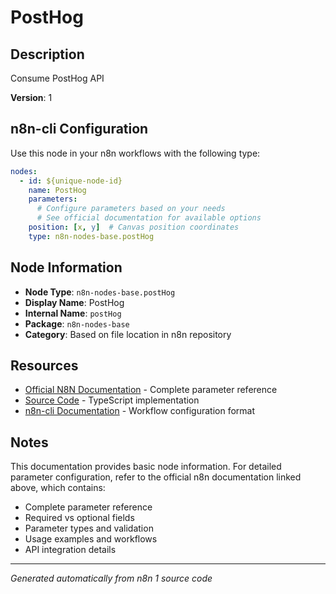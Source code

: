 # PostHog

## Description

Consume PostHog API

**Version**: 1

## n8n-cli Configuration

Use this node in your n8n workflows with the following type:

```yaml
nodes:
  - id: ${unique-node-id}
    name: PostHog
    parameters:
      # Configure parameters based on your needs
      # See official documentation for available options
    position: [x, y]  # Canvas position coordinates
    type: n8n-nodes-base.postHog
```

## Node Information

- **Node Type**: `n8n-nodes-base.postHog`
- **Display Name**: PostHog
- **Internal Name**: `postHog`
- **Package**: `n8n-nodes-base`
- **Category**: Based on file location in n8n repository

## Resources

- [Official N8N Documentation](https://docs.n8n.io/integrations/builtin/app-nodes/n8n-nodes-base.posthog/) - Complete parameter reference
- [Source Code](https://github.com/n8n-io/n8n/blob/master/packages/nodes-base/nodes/PostHog/PostHog.node.ts) - TypeScript implementation
- [n8n-cli Documentation](https://github.com/edenreich/n8n-cli) - Workflow configuration format

## Notes

This documentation provides basic node information. For detailed parameter configuration, 
refer to the official n8n documentation linked above, which contains:

- Complete parameter reference
- Required vs optional fields
- Parameter types and validation
- Usage examples and workflows
- API integration details

---
*Generated automatically from n8n 1 source code*
